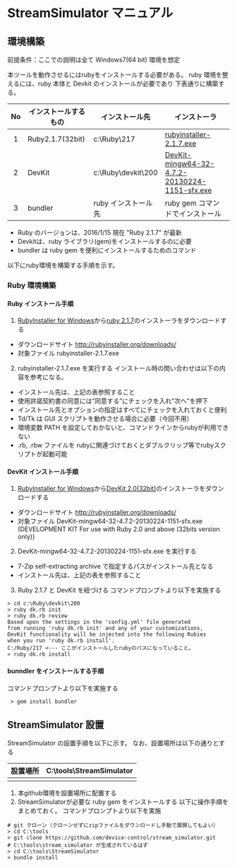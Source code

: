 StreamSimulator マニュアル
===============================

環境構築
-------------------------------
前提条件：ここでの説明は全て Windows7(64 bit) 環境を想定

本ツールを動作させるにはrubyをインストールする必要がある。
ruby 環境を整えるには、ruby 本体と Devkit のインストールが必要であり
下表通りに構築する。

|No|インストールするもの|インストール先|インストーラ|
|:---:| --------------- | --------------- | --------------- |
| 1 | Ruby2.1.7(32bit) | c:\Ruby\217 | [rubyinstaller-2.1.7.exe](http://dl.bintray.com/oneclick/rubyinstaller/rubyinstaller-2.1.7.exe) |
| 2 | DevKit | c:\Ruby\devkit\200 | [DevKit-mingw64-32-4.7.2-20130224-1151-sfx.exe](http://dl.bintray.com/oneclick/rubyinstaller/DevKit-mingw64-32-4.7.2-20130224-1151-sfx.exe) |
| 3 | bundler | ruby インストール先 | ruby gem コマンドでインストール |
* Ruby のバージョンは、2016/1/15 現在 "Ruby 2.1.7" が最新 
* Devkitは、ruby ライブラリ(gem)をインストールするのに必要
* bundler は ruby gem を便利にインストールするためのコマンド

以下にruby環境を構築する手順を示す。

### Ruby 環境構築

#### Ruby インストール手順
1. [RubyInstaller for Windows](http://rubyinstaller.org/)から[ruby 2.1.7](http://dl.bintray.com/oneclick/rubyinstaller/rubyinstaller-2.1.7.exe)のインストーラをダウンロードする
* ダウンロードサイト
http://rubyinstaller.org/downloads/
* 対象ファイル
rubyinstaller-2.1.7.exe
2. rubyinstaller-2.1.7.exe を実行する
インストール時の問い合わせは以下の内容を参考になる。
* インストール先は、上記の表参照すること
* 使用許諾契約書の同意には”同意する”にチェックを入れ"次へ"を押下
* インストール先とオプションの指定はすべてにチェックを入れておくと便利
* Td/Tk は GUI スクリプトを動作させる場合に必要（今回不用）
* 環境変数 PATH を設定しておかないと、コマンドラインからrubyが利用できない
* .rb, .rbw ファイルを rubyに関連づけておくとダブルクリップ等でrubyスクリプトが起動可能

#### DevKit インストール手順
1. [RubyInstaller for Windows](http://rubyinstaller.org/)から[DevKit 2.0(32bit)](http://dl.bintray.com/oneclick/rubyinstaller/DevKit-mingw64-32-4.7.2-20130224-1151-sfx.exe)のインストーラをダウンロードする
* ダウンロードサイト
http://rubyinstaller.org/downloads/
* 対象ファイル
DevKit-mingw64-32-4.7.2-20130224-1151-sfx.exe
(DEVELOPMENT KIT For use with Ruby 2.0 and above (32bits version only))
2. DevKit-mingw64-32-4.7.2-20130224-1151-sfx.exe を実行する
* 7-Zip self-extracting archive で指定するパスがインストール先となる
* インストール先は、上記の表を参照すること
3. Ruby 2.1.7 と DevKit を紐づける
コマンドプロンプトより以下を実施する
```DOS .bat(dos)
> cd c:\Ruby\devkit\200
> ruby dk.rb init
> ruby dk.rb review
Based upon the settings in the 'config.yml' file generated
from running 'ruby dk.rb init' and any of your customizations,
DevKit functionality will be injected into the following Rubies
when you run 'ruby dk.rb install'.
C:/Ruby/217 <--- ここがインストールしたrubyのパスになっていること。
> ruby dk.rb install
```

#### bunndler をインストールする手順
コマンドプロンプトより以下を実施する
```DOS .bat(dos)
 > gem install bundler
```

StreamSimulator 設置
-------------------------------

StreamSimulator の設置手順を以下に示す。
なお、設置場所は以下の通りとする

|設置場所|C:\tools\StreamSimulator|
|:----:|:----|
|||

1. 本github環境を設置場所に配置する
2. StreamSimulatorが必要な ruby gem をインストールする
以下に操作手順をまとめておく。
コマンドプロンプトより以下を実施

```DOS .bat(dos)
# git クローン（クローンせずにzipファイルをダウンロードし手動で展開してもよい）
> cd C:\tools
> git clone https://github.com/device-control/stream_simulator.git
# C:\tools\stream_simulator が生成されているはず 
> cd C:\tools\StreamSimulator
> bundle install 
```


